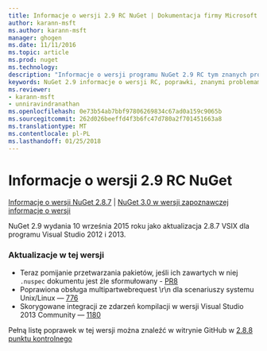 ```yaml
---
title: Informacje o wersji 2.9 RC NuGet | Dokumentacja firmy Microsoft
author: karann-msft
ms.author: karann-msft
manager: ghogen
ms.date: 11/11/2016
ms.topic: article
ms.prod: nuget
ms.technology: 
description: "Informacje o wersji programu NuGet 2.9 RC tym znanych problemów, poprawki, dodatkowe funkcje i dcr."
keywords: NuGet 2.9 informacje o wersji RC, poprawki, znanymi problemami, nowe funkcje, dcr
ms.reviewer:
- karann-msft
- unniravindranathan
ms.openlocfilehash: 0e73b54ab7bbf97806269834c67ad0a159c9065b
ms.sourcegitcommit: 262d026beeffd4f3b6fc47d780a2f701451663a8
ms.translationtype: MT
ms.contentlocale: pl-PL
ms.lasthandoff: 01/25/2018
---
```

# <a name="nuget-29-rc-release-notes"></a>Informacje o wersji 2.9 RC NuGet

[Informacje o wersji NuGet 2.8.7](../release-notes/nuget-2.8.7.md) | [NuGet 3.0 w wersji zapoznawczej informacje o wersji](../release-notes/nuget-3.0-preview.md)

NuGet 2.9 wydania 10 września 2015 roku jako aktualizacja 2.8.7 VSIX dla programu Visual Studio 2012 i 2013.

### <a name="updates-in-this-release"></a>Aktualizacje w tej wersji

* Teraz pomijanie przetwarzania pakietów, jeśli ich zawartych w niej `.nuspec` dokumentu jest źle sformułowany - [PR8](https://github.com/NuGet/NuGet2/pull/8)
* Poprawiona obsługa multipartwebrequest \r\n dla scenariuszy systemu Unix/Linux — [776](https://github.com/NuGet/Home/issues/776)
* Skorygowane integracji ze zdarzeń kompilacji w wersji Visual Studio 2013 Community — [1180](https://github.com/NuGet/Home/issues/1180)


Pełną listę poprawek w tej wersji można znaleźć w witrynie GitHub w [2.8.8 punktu kontrolnego](https://github.com/NuGet/Home/issues?q=milestone%3A2.8.8+is%3Aclosed)
